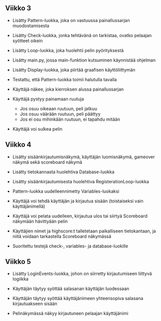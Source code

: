 ## Viikko 3

- Lisätty Pattern-luokka, joka on vastuussa painallussarjan muodostamisesta
- Lisätty Check-luokka, jonka tehtävänä on tarkistaa, ovatko pelaajan syötteet oikein
- Lisätty Loop-luokka, joka huolehtii pelin pyörityksestä
- Lisätty main.py, jossa main-funktion kutsuminen käynnistää ohjelman
- Lisätty Display-luokka, joka piirtää graafisen käyttöliittymän
- Testattu, että Pattern-luokka toimii halutulla tavalla

- Käyttäjä näkee, joka kierroksen alussa painallussarjan
- Käyttäjä pystyy painamaan ruutuja
  - Jos osuu oikeaan ruutuun, peli jatkuu
  - Jos osuu väärään ruutuun, peli päättyy
  - Jos ei osu mihinkään ruutuun, ei tapahdu mitään
- Käyttäjä voi sulkea pelin

## Viikko 4 

- Lisätty sisäänkirjautumisnäkymä, käyttäjän luomisnäkymä, gameover näkymä sekä scoreboard näkymä
- Lisätty tietokannasta huolehtiva Database-luokka
- Lisätty sisäänkirjautumisesta huolehtiva RegisterationLoop-luokka
- Pattern-luokka uudelleennimetty Variables-luokaksi

- Käyttäjä voi tehdä käyttäjän ja kirjautua sisään (toistaiseksi vain käyttäjänimellä)
- Käyttäjä voi pelata uudelleen, kirjautua ulos tai siirtyä Scoreboard näkymään hävittyään pelin
- Käyttäjien nimet ja highscore:t talletetaan paikalliseen tietokantaan, ja niitä voidaan tarkastella Scoreboard näkymässä

- Suoritettu testejä check-, variables- ja database-luokille

## Viikko 5

- Lisätty LoginEvents-luokka, johon on siirretty kirjautumiseen liittyvä logiikka

- Käyttäjän täytyy syöttää salasanan käyttäjän luodessaan
- Käyttäjän täytyy syöttää käyttäjänimeen yhteensopiva salasana kirjautuakseen sisään
- Pelinäkymässä näkyy kirjautuneen pelaajan käyttäjänimi
